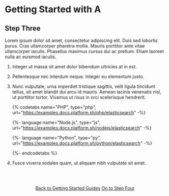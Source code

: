 # Getting Started with A

## Step Three

Lorem ipsum dolor sit amet, consectetur adipiscing elit. Duis sed lobortis purus. Cras ullamcorper pharetra mollis. Mauris porttitor ante vitae ullamcorper iaculis. Phasellus maximus cursus dui ac pretium. Etiam laoreet nulla ac euismod iaculis. 


1. Integer ut massa sit amet dolor bibendum ultricies at in est. 
2. Pellentesque nec interdum neque. Integer eu elementum justo. 
3. Nunc vulputate, urna imperdiet tristique sagittis, velit ligula tincidunt tellus, sit amet blandit dui arcu id mauris. Aenean lacinia venenatis nisl, ut porttitor tortor. Vivamus ut risus in orci scelerisque hendrerit. 

   {% codetabs name="PHP", type="php", url="https://examples.docs.platform.sh/php/elasticsearch" -%}

   {%- language name="Node.js", type="js", url="https://examples.docs.platform.sh/nodejs/elasticsearch" -%}

   {%- language name="Python", type="py", url="https://examples.docs.platform.sh/python/elasticsearch" -%}

   {%- endcodetabs %}

4. Fusce viverra sodales quam, ut aliquam nibh vulputate sit amet.

<html>
<head>
<link rel="stylesheet" href="/styles/styles.css">
</head>
<body>

<br/><br/>

<center>

<a href="/gettingstarted/gettingstarted.html" class="buttongen small" aria-label="Previous page: Getting Started Guides">Back to Getting Started Guides</a>
<a href="/gettingstarted/test7/steps/gs-a4.html" class="buttongen small" aria-label="Next page: Step Four">On to Step Four</a>

</center>

<br/><br/>

</body>
</html>
